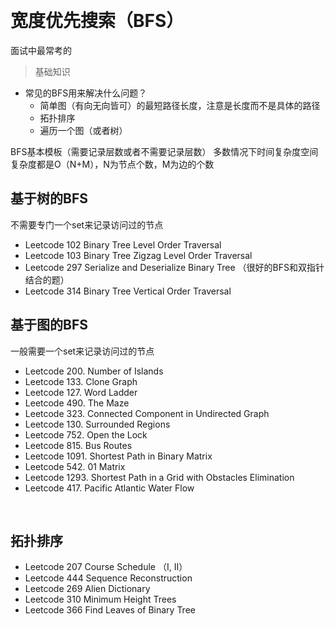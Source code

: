 
&emsp;
# 宽度优先搜索（BFS）
面试中最常考的

>基础知识
- 常见的BFS用来解决什么问题？
    - 简单图（有向无向皆可）的最短路径长度，注意是长度而不是具体的路径
    - 拓扑排序
    - 遍历一个图（或者树）

BFS基本模板（需要记录层数或者不需要记录层数）
多数情况下时间复杂度空间复杂度都是O（N+M），N为节点个数，M为边的个数
## 基于树的BFS
不需要专门一个set来记录访问过的节点
- Leetcode 102 Binary Tree Level Order Traversal
- Leetcode 103 Binary Tree Zigzag Level Order Traversal
- Leetcode 297 Serialize and Deserialize Binary Tree （很好的BFS和双指针结合的题）
- Leetcode 314 Binary Tree Vertical Order Traversal

## 基于图的BFS
一般需要一个set来记录访问过的节点
- Leetcode 200. Number of Islands
- Leetcode 133. Clone Graph
- Leetcode 127. Word Ladder
- Leetcode 490. The Maze
- Leetcode 323. Connected Component in Undirected Graph
- Leetcode 130. Surrounded Regions
- Leetcode 752. Open the Lock
- Leetcode 815. Bus Routes
- Leetcode 1091. Shortest Path in Binary Matrix
- Leetcode 542. 01 Matrix
- Leetcode 1293. Shortest Path in a Grid with Obstacles Elimination
- Leetcode 417. Pacific Atlantic Water Flow

&emsp;
## 拓扑排序

- Leetcode 207 Course Schedule （I, II）
- Leetcode 444 Sequence Reconstruction
- Leetcode 269 Alien Dictionary
- Leetcode 310 Minimum Height Trees
- Leetcode 366 Find Leaves of Binary Tree
